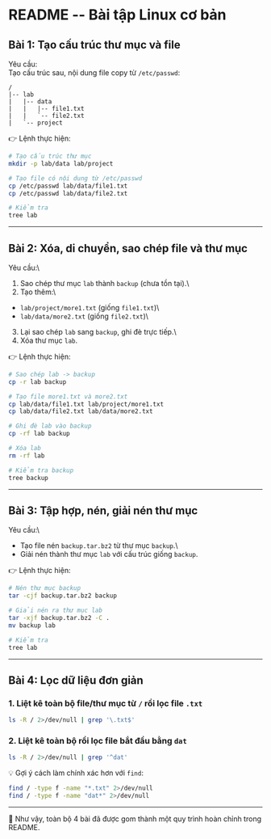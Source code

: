 #  README -- Bài tập Linux cơ bản

## Bài 1: Tạo cấu trúc thư mục và file

Yêu cầu:\
Tạo cấu trúc sau, nội dung file copy từ `/etc/passwd`:

    /
    |-- lab
    |   |-- data
    |   |   |-- file1.txt
    |   |   `-- file2.txt
    |   `-- project

👉 Lệnh thực hiện:

``` bash
# Tạo cấu trúc thư mục
mkdir -p lab/data lab/project

# Tạo file có nội dung từ /etc/passwd
cp /etc/passwd lab/data/file1.txt
cp /etc/passwd lab/data/file2.txt

# Kiểm tra
tree lab
```

------------------------------------------------------------------------

## Bài 2: Xóa, di chuyển, sao chép file và thư mục

Yêu cầu:\
1. Sao chép thư mục `lab` thành `backup` (chưa tồn tại).\
2. Tạo thêm:\
- `lab/project/more1.txt` (giống `file1.txt`)\
- `lab/data/more2.txt` (giống `file2.txt`)\
3. Lại sao chép `lab` sang `backup`, ghi đè trực tiếp.\
4. Xóa thư mục `lab`.

👉 Lệnh thực hiện:

``` bash
# Sao chép lab -> backup
cp -r lab backup

# Tạo file more1.txt và more2.txt
cp lab/data/file1.txt lab/project/more1.txt
cp lab/data/file2.txt lab/data/more2.txt

# Ghi đè lab vào backup
cp -rf lab backup

# Xóa lab
rm -rf lab

# Kiểm tra backup
tree backup
```

------------------------------------------------------------------------

## Bài 3: Tập hợp, nén, giải nén thư mục

Yêu cầu:\
- Tạo file nén `backup.tar.bz2` từ thư mục `backup`.\
- Giải nén thành thư mục `lab` với cấu trúc giống `backup`.

👉 Lệnh thực hiện:

``` bash
# Nén thư mục backup
tar -cjf backup.tar.bz2 backup

# Giải nén ra thư mục lab
tar -xjf backup.tar.bz2 -C .
mv backup lab

# Kiểm tra
tree lab
```

------------------------------------------------------------------------

## Bài 4: Lọc dữ liệu đơn giản

### 1. Liệt kê toàn bộ file/thư mục từ `/` rồi lọc file `.txt`

``` bash
ls -R / 2>/dev/null | grep '\.txt$'
```

### 2. Liệt kê toàn bộ rồi lọc file bắt đầu bằng `dat`

``` bash
ls -R / 2>/dev/null | grep '^dat'
```

💡 Gợi ý cách làm chính xác hơn với `find`:

``` bash
find / -type f -name "*.txt" 2>/dev/null
find / -type f -name "dat*" 2>/dev/null
```

------------------------------------------------------------------------

📌 Như vậy, toàn bộ 4 bài đã được gom thành một quy trình hoàn chỉnh
trong README.
